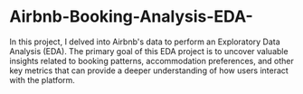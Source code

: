 # Airbnb-Booking-Analysis-EDA-
In this project, I delved into Airbnb's data to perform an Exploratory Data Analysis (EDA). The primary goal of this EDA project is to uncover valuable insights related to booking patterns, accommodation preferences, and other key metrics that can provide a deeper understanding of how users interact with the platform.
